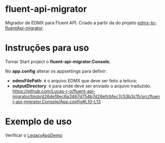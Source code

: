 ﻿# fluent-api-migrator
 Migrador de EDMX para Fluent API.
 Criado a partir da do projeto [edmx-to-fluentApi-migrator](https://github.com/AntonDambrouski/edmx-to-fluentApi-migrator).

# Instruções para uso

Tornar Start project o **fluent-api-migrator.Console**;

No **app.config** alterar os appsettings para definir:
- **edmxFilePath**: é o arquivo EDMX que deve ser feito a leitura;
- **outputDirectory**: é para onde deve ser enviado o arquivo traduzido.
https://github.com/Lucas-r-o/fluent-api-migrator/blob/d26de18ec6a3467d754b7d26efcbfec7c53b3c15/src/fluent-api-migrator.Console/App.config#L10-L13

# Exemplo de uso

Verificar o [LegacyAppDemo](https://github.com/Lucas-r-o/fluent-api-migrator/tree/main/src/LegacyAppDemo.Console)

